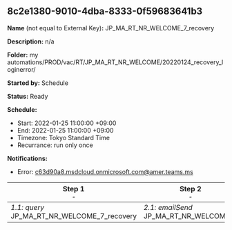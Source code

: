 ## 8c2e1380-9010-4dba-8333-0f59683641b3

**Name** (not equal to External Key)**:** JP_MA_RT_NR_WELCOME_7_recovery

**Description:** n/a

**Folder:** my automations/PROD/vac/RT/JP_MA_RT_NR_WELCOME/20220124_recovery_loginerror/

**Started by:** Schedule

**Status:** Ready

**Schedule:**

* Start: 2022-01-25 11:00:00 +09:00
* End: 2022-01-25 11:00:00 +09:00
* Timezone: Tokyo Standard Time
* Recurrance: run only once

**Notifications:**

* Error: c63d90a8.msdcloud.onmicrosoft.com@amer.teams.ms

| Step 1<br>_<small>-</small>_ | Step 2<br>_<small>-</small>_ | Step 3<br>_<small>-</small>_ |
| --- | --- | --- |
| _1.1: query_<br>JP_MA_RT_NR_WELCOME_7_recovery | _2.1: emailSend_<br>JP_MA_RT_NR_WELCOME_7 | _3.1: query_<br>JP_MA_RT_NR_WELCOME_Update_sentFlg7 |

